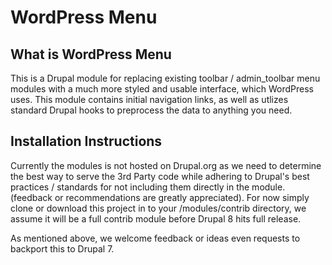 # WordPress Menu
## What is WordPress Menu
This is a Drupal module for replacing existing toolbar / admin_toolbar menu modules with a much more styled and usable interface, which WordPress uses. This module contains initial navigation links, as well as utlizes standard Drupal hooks to preprocess the data to anything you need.

## Installation Instructions
Currently the modules is not hosted on Drupal.org as we need to determine the best way to serve the 3rd Party code while adhering to Drupal's best practices / standards for not including them directly in the module. (feedback or recommendations are greatly appreciated). For now simply clone or download this project in to your /modules/contrib directory, we assume it will be a full contrib module before Drupal 8 hits full release.

As mentioned above, we welcome feedback or ideas even requests to backport this to Drupal 7.
